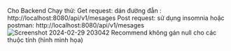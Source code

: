 Cho Backend
  Chạy thử: 
  Get request: dán đường đẫn : http://localhost:8080/api/v1/mesages
  Post request: sử dụng insomnia hoặc postman: http://localhost:8080/api/v1/mesages
  ![Screenshot 2024-02-29 203042](https://github.com/NTriKhang/ChatApp/assets/97577426/d968221c-748b-48aa-8972-e6111ec865f9)
  Recommend không gán null cho các thuộc tính (hình mình họa)
